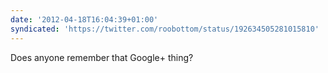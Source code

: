 ```yaml
---
date: '2012-04-18T16:04:39+01:00'
syndicated: 'https://twitter.com/roobottom/status/192634505281015810'
---
```

Does anyone remember that Google+ thing?
